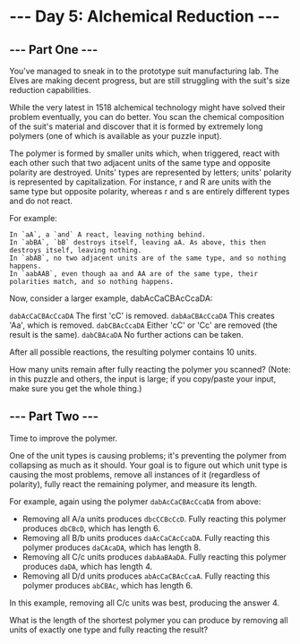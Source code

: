 # --- Day 5: Alchemical Reduction ---

## --- Part One ---

You've managed to sneak in to the prototype suit manufacturing lab. The Elves are making decent progress, but are still struggling with the suit's size reduction capabilities.

While the very latest in 1518 alchemical technology might have solved their problem eventually, you can do better. You scan the chemical composition of the suit's material and discover that it is formed by extremely long polymers (one of which is available as your puzzle input).

The polymer is formed by smaller units which, when triggered, react with each other such that two adjacent units of the same type and opposite polarity are destroyed. Units' types are represented by letters; units' polarity is represented by capitalization. For instance, r and R are units with the same type but opposite polarity, whereas r and s are entirely different types and do not react.

For example:

    In `aA`, a `and` A react, leaving nothing behind.
    In `abBA`, `bB` destroys itself, leaving aA. As above, this then destroys itself, leaving nothing.
    In `abAB`, no two adjacent units are of the same type, and so nothing happens.
    In `aabAAB`, even though aa and AA are of the same type, their polarities match, and so nothing happens.

Now, consider a larger example, dabAcCaCBAcCcaDA:

`dabAcCaCBAcCcaDA`  The first 'cC' is removed.
`dabAaCBAcCcaDA`    This creates 'Aa', which is removed.
`dabCBAcCcaDA`      Either 'cC' or 'Cc' are removed (the result is the same).
`dabCBAcaDA`        No further actions can be taken.

After all possible reactions, the resulting polymer contains 10 units.

How many units remain after fully reacting the polymer you scanned? (Note: in this puzzle and others, the input is large; if you copy/paste your input, make sure you get the whole thing.)

## --- Part Two ---

Time to improve the polymer.

One of the unit types is causing problems; it's preventing the polymer from collapsing as much as it should. Your goal is to figure out which unit type is causing the most problems, remove all instances of it (regardless of polarity), fully react the remaining polymer, and measure its length.

For example, again using the polymer `dabAcCaCBAcCcaDA` from above:

* Removing all A/a units produces `dbcCCBcCcD`. Fully reacting this polymer produces `dbCBcD`, which has length 6.
* Removing all B/b units produces `daAcCaCAcCcaDA`. Fully reacting this polymer produces `daCAcaDA`, which has length 8.
* Removing all C/c units produces `dabAaBAaDA`. Fully reacting this polymer produces `daDA`, which has length 4.
* Removing all D/d units produces `abAcCaCBAcCcaA`. Fully reacting this polymer produces `abCBAc`, which has length 6.

In this example, removing all C/c units was best, producing the answer 4.

What is the length of the shortest polymer you can produce by removing all units of exactly one type and fully reacting the result?